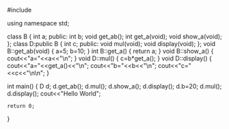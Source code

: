 #include <iostream>

using namespace std;

class B 
{
    int a;
    public:
        int b;
        void get_ab();
        int get_a(void);
        void show_a(void);
};
class D:public B
{
    int c;
    public: 
        void mul(void);
        void display(void);
};
void B::get_ab(void)
{
    a=5;
    b=10;
}
int B::get_a()
{
    return a;
}
void B::show_a()
{
    cout<<"a="<<a<<"\n";
}
void D::mul()
{
    c=b*get_a();
}
void D::display()
{
    cout<<"a="<<get_a()<<"\n";
    cout<<"b="<<b<<"\n";
    cout<<"c="<<c<<"\n\n";
}

int main()
{
    D d;
    d.get_ab();
    d.mul();
    d.show_a();
    d.display();
    d.b=20;
    d.mul();
    d.display();
    cout<<"Hello World";

    return 0;
}
